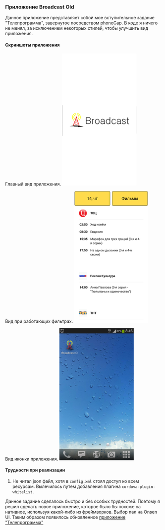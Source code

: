 ### Приложение Broadcast Old

Данное приложение представляет собой мое вступительное задание "Телепрограмма",
завернутое посредством phoneGap. В коде я ничего не менял, за исключением
некоторых стилей, чтобы улучшить вид приложения.

#### Скриншоты приложения

Главный вид приложения.
<img src="https://github.com/artemluchin/broadcastOldApp/blob/master/screenshots/splash.png" width="240"/>

Вид при работающих фильтрах.
<img src="https://github.com/artemluchin/broadcastOldApp/blob/master/screenshots/flterActive.png" width="240"/>

Вид иконки приложения.
<img src="https://github.com/artemluchin/broadcastOldApp/blob/master/screenshots/iconView.png" width="240"/>

#### Трудности при реализации

1. Не читал json файл, хотя в `config.xml` стоял доступ ко всем ресурсам. Вылечилось путем добавления плагина `cordova-plugin-whitelist`.

Данное задание сделалось быстро и без особых трудностей. Поэтому я решил сделать
новое приложение, которое было бы похоже на нативное, используя какой-либо из фреймворков.
Выбор пал на Onsen UI. Таким образом появилось обновленное [приложение "Телепрограмма"](https://github.com/artemluchin/broadcastNewApp)